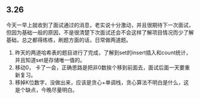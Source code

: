 ## 3.26

​		今天一早上就收到了面试通过的消息，老实说十分激动，并且很期待下一次面试，但因为基础一般的原因，不是很清楚下次面试还会不会这样了解项目情况而少了解基础，总之都得练练，刷题方面的话，日常做两道题。

1. 昨天的两道哈希表的题目进行了完成，了解到set的insert插入和count统计，并且知道set是存储唯一值的。
2. 移动0， 卡了一会，正确思路是把非0数挨个移到前面去，面试后面一天要重新复习。
3. 移掉K位数字，没做出来，应该是贪心+单调栈，贪心算法不明白是什么，这是个缺点，今晚尽量明白。